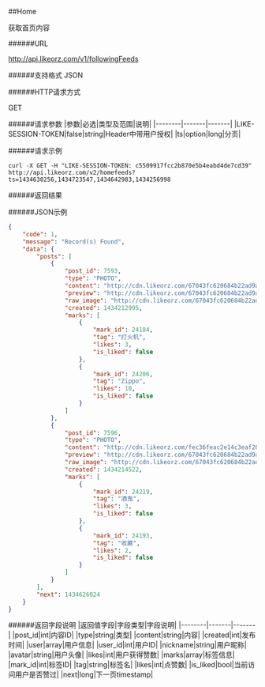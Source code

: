 ##Home

获取首页内容

######URL

http://api.likeorz.com/v1/followingFeeds

######支持格式
JSON

######HTTP请求方式

GET

######请求参数
|参数|必选|类型及范围|说明|
|--------|-------|-------|
|LIKE-SESSION-TOKEN|false|string|Header中带用户授权|
|ts|option|long|分页|

######请求示例
```
curl -X GET -H "LIKE-SESSION-TOKEN: c5509917fcc2b870e5b4eabd4de7cd39"  http://api.likeorz.com/v2/homefeeds?ts=1434630256,1434723547,1434642983,1434256998
```
######返回结果

######JSON示例

```json
{
    "code": 1,
    "message": "Record(s) Found",
    "data": {
        "posts": [
            {
                "post_id": 7593,
                "type": "PHOTO",
                "content": "http://cdn.likeorz.com/67043fc620684b22ad9aec901f697d3c_1434212994_w_1280_h_1707_187.jpg?imageView2/1/w/620/h/620",
                "preview": "http://cdn.likeorz.com/67043fc620684b22ad9aec901f697d3c_1434212994_w_1280_h_1707_187.jpg?imageView2/1/w/620/h/620",
                "raw_image": "http://cdn.likeorz.com/67043fc620684b22ad9aec901f697d3c_1434212994_w_1280_h_1707_187.jpg?imageView2/p/85",
                "created": 1434212995,
                "marks": [
                    {
                        "mark_id": 24184,
                        "tag": "打火机",
                        "likes": 3,
                        "is_liked": false
                    },
                    {
                        "mark_id": 24206,
                        "tag": "Zippo",
                        "likes": 10,
                        "is_liked": false
                    }
                ]
            },
            {
                "post_id": 7596,
                "type": "PHOTO",
                "content": "http://cdn.likeorz.com/fec36feac2e14c3eaf20ece48da4dfcc_1434214517_w_640_h_427_97.jpg?imageView2/1/w/620/h/620",
                "preview": "http://cdn.likeorz.com/67043fc620684b22ad9aec901f697d3c_1434212994_w_1280_h_1707_187.jpg?imageView2/1/w/620/h/620",
                "raw_image": "http://cdn.likeorz.com/67043fc620684b22ad9aec901f697d3c_1434212994_w_1280_h_1707_187.jpg?imageView2/p/85",
                "created": 1434214522,
                "marks": [
                    {
                        "mark_id": 24219,
                        "tag": "酒鬼",
                        "likes": 3,
                        "is_liked": false
                    },
                    {
                        "mark_id": 24193,
                        "tag": "收藏",
                        "likes": 2,
                        "is_liked": false
                    }
                ]
            }
        ],
        "next": 1434626024
    }
}

```

######返回字段说明
|返回值字段|字段类型|字段说明|
|--------|-------|-------|
|post_id|int|内容ID|
|type|string|类型|
|content|string|内容|
|created|int|发布时间|
|user|array|用户信息|
|user_id|int|用户ID|
|nickname|string|用户昵称|
|avatar|string|用户头像|
|likes|int|用户获得赞数|
|marks|array|标签信息|
|mark_id|int|标签ID|
|tag|string|标签名|
|likes|int|点赞数|
|is_liked|bool|当前访问用户是否赞过|
|next|long|下一页timestamp|